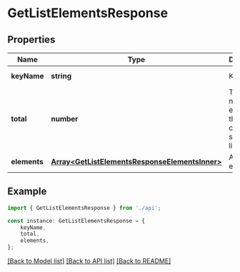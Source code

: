 # GetListElementsResponse


## Properties

Name | Type | Description | Notes
------------ | ------------- | ------------- | -------------
**keyName** | **string** | Key Name | [default to undefined]
**total** | **number** | The number of elements in the currently-selected list. | [default to undefined]
**elements** | [**Array&lt;GetListElementsResponseElementsInner&gt;**](GetListElementsResponseElementsInner.md) | Array of elements. | [default to undefined]

## Example

```typescript
import { GetListElementsResponse } from './api';

const instance: GetListElementsResponse = {
    keyName,
    total,
    elements,
};
```

[[Back to Model list]](../README.md#documentation-for-models) [[Back to API list]](../README.md#documentation-for-api-endpoints) [[Back to README]](../README.md)
